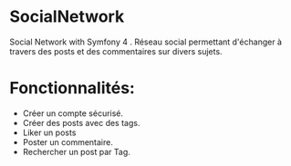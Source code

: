 # SocialNetwork
Social Network with Symfony 4 .
Réseau social permettant d'échanger à travers des posts et des commentaires sur divers sujets.

# Fonctionnalités:
- Créer un compte sécurisé.
- Créer des posts avec des tags.
- Liker un posts
- Poster un commentaire.
- Rechercher un post par Tag.

